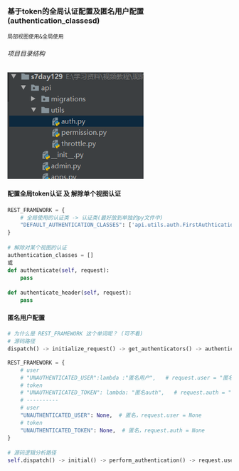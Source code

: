 ### 基于token的全局认证配置及匿名用户配置 (authentication_classesd)

~~~ 
局部视图使用&全局使用
~~~

###### 项目目录结构

![目录结构](./pictures/目录结构.png)



#### 配置全局token认证 及 解除单个视图认证

~~~python
REST_FRAMEWORK = {
    # 全局使用的认证类 -> 认证类(最好放到单独的py文件中)
    "DEFAULT_AUTHENTICATION_CLASSES": ['api.utils.auth.FirstAuthtication', 'api.utils.auth.Authtication',],
}

# 解除对某个视图的认证
authentication_classes = []
或 
def authenticate(self, request):
    pass

def authenticate_header(self, request):
    pass
~~~

#### 匿名用户配置

~~~python
# 为什么是 REST_FRAMEWORK 这个单词呢？ (可不看)
# 源码路径
dispatch() -> initialize_request() -> get_authenticators() -> authentication_classes -> api_settings -> reload_api_settings() 
~~~



~~~python
REST_FRAMEWORK = {
    # user
    # "UNAUTHENTICATED_USER":lambda :"匿名用户",   # request.user = "匿名用户"
	# token
    # "UNAUTHENTICATED_TOKEN": lambda: "匿名auth",   # request.auth = "匿名auth"
    # ----------
    # user
    "UNAUTHENTICATED_USER": None,  # 匿名，request.user = None
    # token
    "UNAUTHENTICATED_TOKEN": None,  # 匿名，request.auth = None
}

# 源码逻辑分析路径
self.dispatch() -> initial() -> perform_authentication() -> request.user -> user(self) -> _authenticate() -> _not_authenticated() -> api_settings.UNAUTHENTICATED_USER 和 api_settings.UNAUTHENTICATED_TOKEN
~~~

